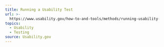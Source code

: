 ```yaml
---
title: Running a Usability Test
url: >-
  https://www.usability.gov/how-to-and-tools/methods/running-usability-tests.html
topics:
  - Usability
  - Testing
source: Usability.gov
---
```


